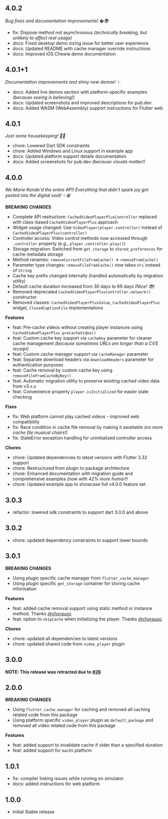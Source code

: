 ## 4.0.2

_Bug fixes and documentation improvements! �📚_

- fix: Dispose method not asynchronous _(technically breaking, but unlikely to affect real usage)_
- docs: Fixed desktop demo sizing issue for better user experience
- docs: Updated README with cache manager override instructions
- docs: Improved iOS Chewie demo documentation

## 4.0.1+1

_Documentation improvements and shiny new demos! ✨_

- docs: Added live demos section with platform-specific examples _(because seeing is believing!)_
- docs: Updated screenshots and improved descriptions for pub.dev
- docs: Added WASM (WebAssembly) support instructions for Flutter web

## 4.0.1

_Just some housekeeping! 🧹✨_

- chore: Lowered Dart SDK constraints
- chore: Added Windows and Linux support in example app
- docs: Updated platform support details documentation
- docs: Added screenshots for pub.dev _(because visuals matter!)_

## 4.0.0

_We Marie Kondo'd the entire API! Everything that didn't spark joy got yeeted into the digital void! ✨🗑️_

**BREAKING CHANGES**

- Complete API restructure: `CachedVideoPlayerPlusController` replaced with class-based `CachedVideoPlayerPlus` approach
- Widget usage changed: Use `VideoPlayer(player.controller)` instead of `CachedVideoPlayerPlus(controller)`
- Controller access: Video control methods now accessed through `.controller` property (e.g., `player.controller.play()`)
- Storage migration: Switched from `get_storage` to `shared_preferences` for cache metadata storage
- Method renames: `removeCurrentFileFromCache()` → `removeFromCache()`
- Parameter type changes: `removeFileFromCache()` now takes `Uri` instead of `String`
- Cache key prefix changed internally (handled automatically by migration utility)
- Default cache duration increased from 30 days to 69 days _(Nice! 😎)_
- Removed deprecated `CachedVideoPlayerPlusController.network()` constructor
- Removed classes: `CachedVideoPlayerPlusValue`, `CachedVideoPlayerPlus` widget, `ClosedCaptionFile` implementations

**Features**

- feat: Pre-cache videos without creating player instances using `CachedVideoPlayerPlus.preCacheVideo()`
- feat: Custom cache key support via `cacheKey` parameter for cleaner cache management _(because sometimes URLs are longer than a CVS receipt)_
- feat: Custom cache manager support via `cacheManager` parameter
- feat: Separate download headers via `downloadHeaders` parameter for authentication purposes
- feat: Cache removal by custom cache key using `removeFileFromCacheByKey()`
- feat: Automatic migration utility to preserve existing cached video data from v3.x.x
- feat: Convenience property `player.isInitialized` for easier state checking

**Fixes**

- fix: Web platform cannot play cached videos - improved web compatibility
- fix: Race condition in cache file removal by making it awaitable _(no more cache file musical chairs!)_
- fix: StateError exception handling for uninitialized controller access

**Chores**

- chore: Updated dependencies to latest versions with Flutter 3.32 support
- chore: Restructured from plugin to package architecture
- chore: Enhanced documentation with migration guide and comprehensive examples _(now with 42% more humor!)_
- chore: Updated example app to showcase full v4.0.0 feature set

## 3.0.3

- refactor: lowered sdk constraints to support dart 3.0.0 and above

## 3.0.2

- chore: updated dependency constraints to support lower bounds

## 3.0.1

**BREAKING CHANGES**

- Using plugin specific cache manager from `flutter_cache_manager`
- Using plugin specific `get_storage` container for storing cache information

**Features**

- feat: added cache removal support using static method or instance method. Thanks [@chorauoc](https://github.com/chorauoc)
- feat: option to `skipCache` when initializing the player. Thanks [@chorauoc](https://github.com/chorauoc)

**Chores**

- chore: updated all dependencies to latest versions
- chore: updated shared code from `video_player` plugin

## 3.0.0

**NOTE: This release was retracted due to [#26](https://github.com/OutdatedGuy/cached_video_player_plus/issues/26)**

## 2.0.0

**BREAKING CHANGES**

- Using `flutter_cache_manager` for caching and removed all caching related
  code from this package
- Using platform specific `video_player` plugin as `default_package` and
  removed all video related code from this package

**Features**

- feat: added support to invalidate cache if older than a specified duration
- feat: added support for `macOS` platform

## 1.0.1

- fix: compiler linking issues while running on simulator
- docs: added instructions for web platform

## 1.0.0

- Initial Stable release
